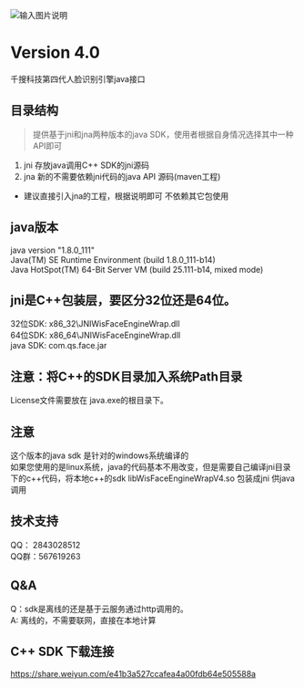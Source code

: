 ﻿![输入图片说明](http://www.qiansou.cn/Scripts/img/lmxt-1bi1.jpg "在这里输入图片标题")  
# Version 4.0
千搜科技第四代人脸识别引擎java接口 

## 目录结构 
> 提供基于jni和jna两种版本的java SDK，使用者根据自身情况选择其中一种API即可
1. jni 存放java调用C++ SDK的jni源码 
2. jna 新的不需要依赖jni代码的java API 源码(maven工程)
* 建议直接引入jna的工程，根据说明即可 不依赖其它包使用

## java版本
java version "1.8.0_111"  
Java(TM) SE Runtime Environment (build 1.8.0_111-b14)  
Java HotSpot(TM) 64-Bit Server VM (build 25.111-b14, mixed mode)  

## jni是C++包装层，要区分32位还是64位。
32位SDK: x86_32\JNIWisFaceEngineWrap.dll  
64位SDK: x86_64\JNIWisFaceEngineWrap.dll  
java SDK: com.qs.face.jar    


## 注意：将C++的SDK目录加入系统Path目录 

License文件需要放在 java.exe的根目录下。  

## 注意
这个版本的java sdk 是针对的windows系统编译的  
如果您使用的是linux系统，java的代码基本不用改变，但是需要自己编译jni目录下的c++代码，将本地c++的sdk libWisFaceEngineWrapV4.so 包装成jni 供java调用


## 技术支持
QQ： 2843028512  
QQ群：567619263

## Q&A
Q：sdk是离线的还是基于云服务通过http调用的。  
A: 离线的，不需要联网，直接在本地计算 

## C++ SDK 下载连接
https://share.weiyun.com/e41b3a527ccafea4a00fdb64e505588a